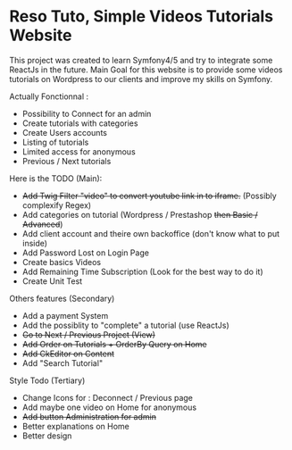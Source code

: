 # Reso Tuto, Simple Videos Tutorials Website

This project was created to learn Symfony4/5 and try to integrate some ReactJs in the future. 
Main Goal for this website is to provide some videos tutorials on Wordpress to our clients and improve my skills on Symfony.

Actually Fonctionnal : 
- Possibility to Connect for an admin
- Create tutorials with categories
- Create Users accounts
- Listing of tutorials
- Limited access for anonymous
- Previous / Next tutorials

Here is the TODO (Main): 
- ~~Add Twig Filter "video" to convert youtube link in to iframe.~~ (Possibly complexify Regex)
- Add categories on tutorial (Wordpress / Prestashop ~~then Basic / Advanced~~)
- Add client account and theire own backoffice (don't know what to put inside)
- Add Password Lost on Login Page
- Create basics Videos
- Add Remaining Time Subscription (Look for the best way to do it)
- Create Unit Test


Others features (Secondary)
- Add a payment System
- Add the possiblity to "complete" a tutorial (use ReactJs)
- ~~Go to Next / Previous Project (View)~~
- ~~Add Order on Tutorials + OrderBy Query on Home~~
- ~~Add CkEditor on Content~~
- Add "Search Tutorial"

Style Todo (Tertiary)
- Change Icons for : Deconnect / Previous page
- Add maybe one video on Home for anonymous
- ~~Add button Administration for admin~~
- Better explanations on Home 
- Better design
